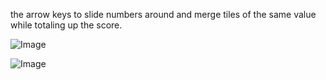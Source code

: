 


 the arrow keys to slide numbers around and merge tiles of the same value while totaling up the score.

![Image](https://github.com/user-attachments/assets/a4cb4938-99f0-4b63-a476-5e70452c2efb)

![Image](https://github.com/user-attachments/assets/572fe983-ac7e-44cf-a00c-5baf2342333d)
